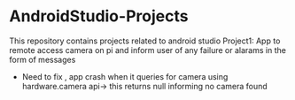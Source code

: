 # AndroidStudio-Projects
This repository contains projects related to android studio
Project1: App to remote access camera on pi and inform user of any failure or alarams in the form of messages
   - Need to fix , app crash when it queries for camera using hardware.camera api-> this returns null informing no camera found
